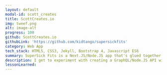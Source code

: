 ```yaml
---
layout: default
modal-id: scott_creates
title: ScottCreates.io
img: tweef.png
alt: image-alt
progress: 100
github: ScottCreates.io
githubLink: 'https://github.com/kidtango/supersickfits'
category: Web App
tech_stack: HTML5, CSS3, Jekyll, Bootstrap 4, Javascript ES6
summary: SuperSick Fits is a Next.JS/Node.JS app that's glued together with Apollo GraphQL built for modern e-commerce.
description: I get to experiment with creating a GraphQL/Node.JS API with features such as JWT based authentication for user authorization, and building a relational data structure to handle complex business logics. <br><br> The data flow from the backend to the frontend is facilitate by Apollo Server and Client. <strong><a href="https://www.apollographql.com/">Apollo GraphQL</a></strong> provides a more streamline process for querying data, and it replaces many API endpoints with a single versatile query system. <br><br> And finally, payment is processed through Stripe, so that sensitive data are not saved to PostgreSQL database. Basic information such as names, shipping, and email addresses are saved to PostgreSQL for authethnication and other business needs.
lessonLearned:
---
```

